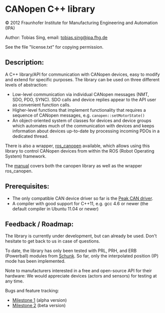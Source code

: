 CANopen C++ library
===================
&copy; 2012 Fraunhofer Institute for Manufacturing Engineering and Automation (IPA)

Author: Tobias Sing, email: tobias.sing@ipa.fhg.de

See the file "license.txt" for copying permission.

Description:
------------
A C++ library/API for communication with CANopen devices, easy to
modify and extend for specific purposes.
The library can be used on three different levels of abstraction: 

* Low-level communication via individual CANopen messages (NMT, SDO, PDO, SYNC). SDO calls and device
replies appear to the API user as convenient function calls.
* Higher-level functions that implement functionality that requires a sequence of CANopen messages,
e.g. `canopen::setMotorState()`
* An object-oriented system of classes for devices and device groups which automates much of the 
communication with devices and keeps information about devices up-to-date by processing incoming
PDOs in a dedicated thread.

There is also a wrapper, [ros_canopen](https://github.com/ipa-tys/ros_canopen) available,
which allows using this library to control CANopen devices from within the ROS
(Robot Operating System) framework.

The [manual](https://github.com/ipa-tys/canopen/blob/master/doc/usermanual.pdf?raw=true)
covers both the canopen library as well as the wrapper ros_canopen.

Prerequisites:
--------------
* The only compatible CAN device driver so far is the
[Peak CAN driver](http://www.peak-system.com/fileadmin/media/linux/index.htm).
* A compiler with good support for C++11, e.g. gcc 4.6 or newer (the default compiler
in Ubuntu 11.04 or newer)

Feedback / Roadmap:
-------------------
The library is currently under development, but can already be used.
Don't hesitate to get back to us in case of questions.

To date, the library has only been tested with PRL, PRH, and ERB (Powerball) modules from
[Schunk](http://www.schunk.com). So far, only the interpolated position (IP) mode has been
implemented.

Note to manufacturers interested in a free and open-source API for their hardware:
We would appreciate devices (actors and sensors) for testing at any time.

Bugs and feature tracking:
* [Milestone 1](http://www.care-o-bot-research.org/trac/query?milestone=CanOpen+MS1) (alpha version)
* [Milestone 2](http://www.care-o-bot-research.org/trac/query?milestone=CanOpen+MS2) (beta version)




